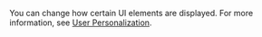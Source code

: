 You can change how certain UI elements are displayed. For more information, see [User Personalization](../../../ui-user-personalization.md).